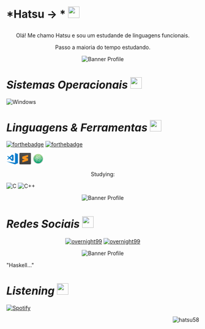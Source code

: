 #                                                                    *Hatsu -> * <img src="https://cdn.discordapp.com/attachments/783731417783861298/805499277420789770/y_black_Saturno_walker.gif" height="30px" width="30px"/> 
 
##
 
<p align="center">Olá! Me chamo Hatsu e sou um estudande de linguagens funcionais.
</p>
 
<p align="center"> Passo a maioria do tempo estudando.
</p>
 
</p>
 
<p align="center"><img src="https://cdn.discordapp.com/attachments/667103246858321931/805122236331196496/200645373000202.gif" alt="Banner Profile"/></p>
 
</p>
 
 
#                                                                     *Sistemas Operacionais* <img src="https://cdn.discordapp.com/attachments/783731417783861298/805515491258531860/div.gif" height="30px" width="30px"/> 
 
 ![Windows](https://img.shields.io/badge/Windows-%23323330?style=for-the-badge&logo=windows&logoColor=%23F7DF1E)
 
#                                                                    *Linguagens & Ferramentas* <img src="https://cdn.discordapp.com/attachments/783731417783861298/805500496466673674/staff.gif" height="30px" width="30px"/> 
 
 [![forthebadge](https://img.shields.io/badge/python%20-%23323330.svg?&style=for-the-badge&logo=python&logoColor=%23F7DF1E)](https://github.com/klscvotic)
 [![forthebadge](https://img.shields.io/badge/javascript%20-%23323330.svg?&style=for-the-badge&logo=javascript&logoColor=%23F7DF1E)](https://github.com/klscvotic.)
 
 
 
<code><img height="30" src="https://raw.githubusercontent.com/github/explore/80688e429a7d4ef2fca1e82350fe8e3517d3494d/topics/visual-studio-code/visual-studio-code.png"></code>
<code><img height="30" src="https://raw.githubusercontent.com/github/explore/80688e429a7d4ef2fca1e82350fe8e3517d3494d/topics/sublime-text/sublime-text.png"></code>
<code><img height="30" src="https://raw.githubusercontent.com/github/explore/80688e429a7d4ef2fca1e82350fe8e3517d3494d/topics/atom/atom.png"></code>
 
<p align="center">Studying:
</p>
 
 ![C](https://img.shields.io/badge/C-%23323330?style=for-the-badge&logo=c&logoColor=%23F7DF1E)
 ![C++](https://img.shields.io/badge/C%2B%2B-%23323330?style=for-the-badge&logo=c%2B%2B&logoColor=%23F7DF1E)
 
 
<p align="center"><img src="https://i.pinimg.com/originals/1e/83/d3/1e83d3f0d152c3a37d4e587e2e14d5c4.gif?width=405&height=241" alt="Banner Profile"/></p>
 
 
 
 #                                                                  *Redes Sociais* <img src="https://cdn.discordapp.com/attachments/783731417783861298/805515417942622238/b_jellocat.gif" height="30px" width="30px"/> 
 
<p align="center">
<a href="https://twitter.com/hatsudeveloper?a=09" target="blank"><img align="center" src="https://media.discordapp.net/attachments/768926761844211753/792033471149244436/desconhecido.png?width=342&height=342" alt="overnight99" height="50" width="50" /></a>
<a href="" target="blank"><img align="center" src="https://media.discordapp.net/attachments/768926761844211753/792033941666004992/desconhecido.png?width=225&height=225" alt="overnight99" height="50" width="50"</a>
</a>     
</p>
 
<p align="center"><img src="https://s3.amazonaws.com/assets.datacamp.com/blog_assets/Python+IDEs/patolino-pernalonga-python-ide2.gif?width=405&height=241" alt="Banner Profile"/></p>
 
"Haskell..." 
<p align="left">
 
#                                                                    *Listening* <img src="https://cdn.discordapp.com/emojis/740951406508376095.gif?v=1" height="30px" width="30px"/> 
 
[![Spotify](https://now-playing-codestackr.vercel.app/api/spotify-playing)](https://open.spotify.com/user/1z3fiqcz0hqcvu4nwlh38o4ou?si=jWn70oRWQYKnu-hEayTcgw&utm_source=copy-link)
 
<p align="right"><img src="https://github-readme-stats.vercel.app/api?username=hatsu58&theme=graywhite&show_icons=true" alt="hatsu58"/></p>
 
 
